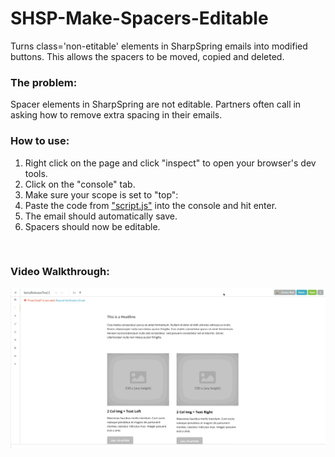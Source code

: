 # SHSP-Make-Spacers-Editable
Turns class='non-etitable' elements in SharpSpring emails into modified buttons. This allows the spacers to be moved, copied and deleted.

<h3>The problem:</h3>
<p>Spacer elements in SharpSpring are not editable. Partners often call in asking how to remove extra spacing in their emails.</p>

<h3>How to use:</h3>
<ol>
  <li>Right click on the page and click "inspect" to open your browser's dev tools.</li>
  <li>Click on the "console" tab.</li>
  <li>Make sure your scope is set to "top":</li>
  <li>Paste the code from <a href="https://raw.githubusercontent.com/richlaconte/SHSP-Make-Spacers-Editable/master/script.js">"script.js"</a> into the console and hit enter.</li>
  <li>The email should automatically save.</li>
  <li>Spacers should now be editable.</li>
</ol>

<br>

<h3>Video Walkthrough:</h3>
<img src="https://raw.githubusercontent.com/richlaconte/SHSP-Make-Spacers-Editable/master/scopeExample.gif">
